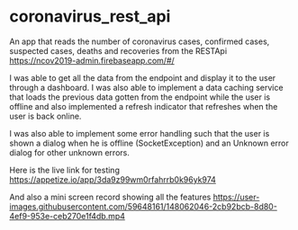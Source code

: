 # coronavirus_rest_api

An app that reads the number of coronavirus cases, confirmed cases, suspected cases, deaths and recoveries from the RESTApi https://ncov2019-admin.firebaseapp.com/#/

I was able to get all the data from the endpoint and display it to the user through a dashboard. I was also able to implement a data caching service that loads the previous data gotten from the endpoint while the user is offline and also implemented a refresh indicator that refreshes when the user is back online.

I was also able to implement some error handling such that the user is shown a dialog when he is offline (SocketException) and an Unknown error dialog for other unknown errors.

Here is the live link for testing https://appetize.io/app/3da9z99wm0rfahrrb0k96yk974

And also a mini screen record showing all the features
https://user-images.githubusercontent.com/59648161/148062046-2cb92bcb-8d80-4ef9-953e-ceb270e1f4db.mp4

